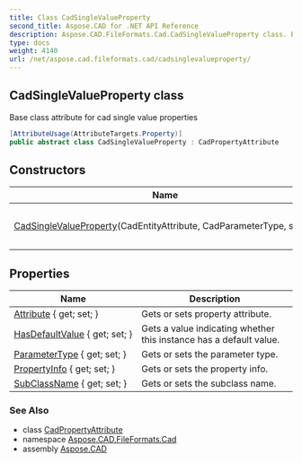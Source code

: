 ```yaml
---
title: Class CadSingleValueProperty
second_title: Aspose.CAD for .NET API Reference
description: Aspose.CAD.FileFormats.Cad.CadSingleValueProperty class. Base class attribute for cad single value properties
type: docs
weight: 4140
url: /net/aspose.cad.fileformats.cad/cadsinglevalueproperty/
---
```

## CadSingleValueProperty class

Base class attribute for cad single value properties

```csharp
[AttributeUsage(AttributeTargets.Property)]
public abstract class CadSingleValueProperty : CadPropertyAttribute
```

## Constructors

| Name | Description |
| --- | --- |
| [CadSingleValueProperty](cadsinglevalueproperty/)(CadEntityAttribute, CadParameterType, string) | Initializes a new instance of the `CadSingleValueProperty` class. |

## Properties

| Name | Description |
| --- | --- |
| [Attribute](../../aspose.cad.fileformats.cad/cadsinglevalueproperty/attribute/) { get; set; } | Gets or sets property attribute. |
| [HasDefaultValue](../../aspose.cad.fileformats.cad/cadpropertyattribute/hasdefaultvalue/) { get; set; } | Gets a value indicating whether this instance has a default value. |
| [ParameterType](../../aspose.cad.fileformats.cad/cadpropertyattribute/parametertype/) { get; set; } | Gets or sets the parameter type. |
| [PropertyInfo](../../aspose.cad.fileformats.cad/cadpropertyattribute/propertyinfo/) { get; set; } | Gets or sets the property info. |
| [SubClassName](../../aspose.cad.fileformats.cad/cadpropertyattribute/subclassname/) { get; set; } | Gets or sets the subclass name. |

### See Also

* class [CadPropertyAttribute](../cadpropertyattribute/)
* namespace [Aspose.CAD.FileFormats.Cad](../../aspose.cad.fileformats.cad/)
* assembly [Aspose.CAD](../../)


